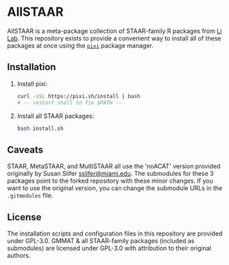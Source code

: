 # AllSTAAR

AllSTAAR is a meta-package collection of STAAR-family R packages from [Li Lab](https://github.com/li-lab-genetics). This repository exists to provide a convenient way to install all of these packages at once using the [`pixi`](https://pixi.sh/latest/) package manager.

## Installation

1. Install pixi:
	 ```bash
	 curl -sSL https://pixi.sh/install | bash
	 # -- restart shell to fix $PATH --
	 ```
2. Install all STAAR packages:
	 ```bash
	 bash install.sh
	 ```

## Caveats

STAAR, MetaSTAAR, and MultiSTAAR all use the 'noACAT' version provided originally by Susan Slifer <sslifer@miami.edu>. The submodules for these 3 packages point to the forked repository with these minor changes. If you want to use the original version, you can change the submodule URLs in the `.gitmodules` file.

## License
The installation scripts and configuration files in this repository are provided under GPL-3.0. GMMAT & all STAAR-family packages (included as submodules) are licensed under GPL-3.0 with attribution to their original authors.
